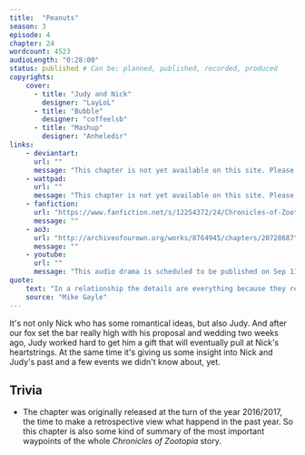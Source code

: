 ```yaml
---
title:  "Peanuts"
season: 3
episode: 4
chapter: 24
wordcount: 4523
audioLength: "0:28:00"
status: published # Can be: planned, published, recorded, produced
copyrights:
    cover:
      - title: "Judy and Nick"
        designer: "LayLoL"
      - title: "Bubble"
        designer: "coffeelsb"
      - title: "Mashup"
        designer: "Anheledir"
links:
    - deviantart:
      url: ""
      message: "This chapter is not yet available on this site. Please choose another hoster!"
    - wattpad:
      url: ""
      message: "This chapter is not yet available on this site. Please choose another hoster!"
    - fanfiction:
      url: "https://www.fanfiction.net/s/12254372/24/Chronicles-of-Zootopia"
      message: ""
    - ao3:
      url: "http://archiveofourown.org/works/8764945/chapters/20728687"
      message: ""
    - youtube:
      url: ""
      message: "This audio drama is scheduled to be published on Sep 11, 2017!"
quote:
    text: "In a relationship the details are everything because they remind you – just when you need to be reminded the most – why you fell in love with someone in the first place."
    source: "Mike Gayle"
---
```

It's not only Nick who has some romantical ideas, but also Judy. And after our fox set the bar really high with his proposal and wedding two weeks ago, Judy worked hard to get him a gift that will eventually pull at Nick's heartstrings. At the same time it's giving us some insight into Nick and Judy's past and a few events we didn't know about, yet.

## Trivia
 * The chapter was originally released at the turn of the year 2016/2017, the time to make a retrospective view what happend in the past year. So this chapter is also some kind of summary of the most important waypoints of the whole _Chronicles of Zootopia_ story.